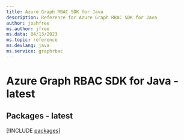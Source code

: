```yaml
---
title: Azure Graph RBAC SDK for Java
description: Reference for Azure Graph RBAC SDK for Java
author: joshfree
ms.author: jfree
ms.data: 04/13/2023
ms.topic: reference
ms.devlang: java
ms.service: graphrbac
---
```

# Azure Graph RBAC SDK for Java - latest
## Packages - latest
[!INCLUDE [packages](graph-rbac-index.md)]